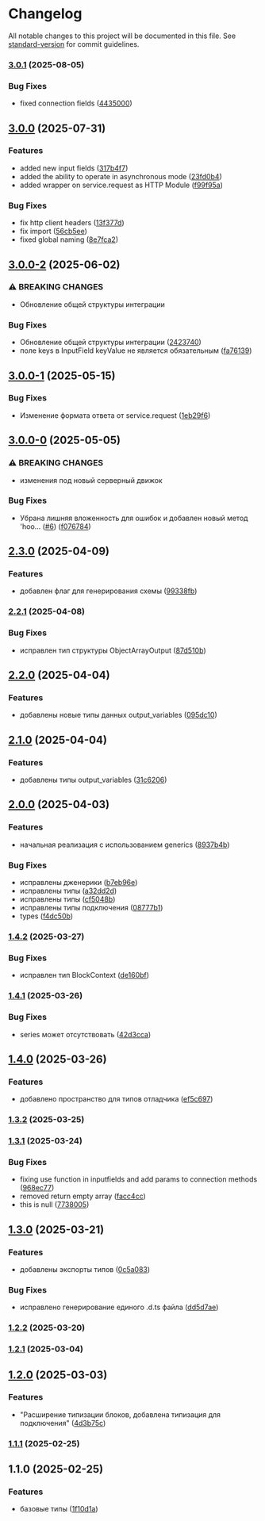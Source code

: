 # Changelog

All notable changes to this project will be documented in this file. See [standard-version](https://github.com/conventional-changelog/standard-version) for commit guidelines.

### [3.0.1](https://github.com/Infomaximum/integration-sdk/compare/v3.0.0...v3.0.1) (2025-08-05)


### Bug Fixes

* fixed connection fields ([4435000](https://github.com/Infomaximum/integration-sdk/commit/443500011226fc39c4f97db9b246adf332a85fd7))

## [3.0.0](https://github.com/Infomaximum/integration-sdk/compare/v3.0.0-2...v3.0.0) (2025-07-31)


### Features

* added new input fields ([317b4f7](https://github.com/Infomaximum/integration-sdk/commit/317b4f70b8b60eb62c9493b4ee632523426417de))
* added the ability to operate in asynchronous mode ([23fd0b4](https://github.com/Infomaximum/integration-sdk/commit/23fd0b4300b38352c50c62d505f7f0e489c1e6b4))
* added wrapper on service.request as HTTP Module ([f99f95a](https://github.com/Infomaximum/integration-sdk/commit/f99f95a9f35dbc3597100fb0794588247986cf5e))


### Bug Fixes

* fix http client headers ([13f377d](https://github.com/Infomaximum/integration-sdk/commit/13f377de28d348aba3fa0daa76eddbcf9968d874))
* fix import ([56cb5ee](https://github.com/Infomaximum/integration-sdk/commit/56cb5ee44ba03fd642a3818d5535b1c7ac5d406a))
* fixed global naming ([8e7fca2](https://github.com/Infomaximum/integration-sdk/commit/8e7fca2577a63801a9d356957030acbb8a68e47c))

## [3.0.0-2](https://github.com/Infomaximum/integration-sdk/compare/v3.0.0-1...v3.0.0-2) (2025-06-02)


### ⚠ BREAKING CHANGES

* Обновление общей структуры интеграции

### Bug Fixes

* Обновление общей структуры интеграции ([2423740](https://github.com/Infomaximum/integration-sdk/commit/2423740cc379e5ad168cdb3e7dc0dd5a3ff03151))
* поле keys в InputField keyValue не является обязательным ([fa76139](https://github.com/Infomaximum/integration-sdk/commit/fa76139311503313b88c98a94007b9af4da0fde3))

## [3.0.0-1](https://github.com/Infomaximum/integration-sdk/compare/v3.0.0-0...v3.0.0-1) (2025-05-15)


### Bug Fixes

* Изменение формата ответа от service.request ([1eb29f6](https://github.com/Infomaximum/integration-sdk/commit/1eb29f65d1cc7bd6a7cb70e1318d180bd352df15))

## [3.0.0-0](https://github.com/Infomaximum/integration-sdk/compare/v2.3.0...v3.0.0-0) (2025-05-05)


### ⚠ BREAKING CHANGES

* изменения под новый серверный движок

### Bug Fixes

* Убрана лишняя вложенность для ошибок и добавлен новый метод 'hoo… ([#6](https://github.com/Infomaximum/integration-sdk/issues/6)) ([f076784](https://github.com/Infomaximum/integration-sdk/commit/f076784a68166c456a9f08fd14e9abbe0bfe2959))

## [2.3.0](https://github.com/Infomaximum/integration-sdk/compare/v2.2.1...v2.3.0) (2025-04-09)


### Features

* добавлен флаг для генерирования схемы ([99338fb](https://github.com/Infomaximum/integration-sdk/commit/99338fb1ecfb34d526278d1c1923f2762f1ccfb3))

### [2.2.1](https://github.com/Infomaximum/integration-sdk/compare/v2.2.0...v2.2.1) (2025-04-08)


### Bug Fixes

* исправлен тип структуры ObjectArrayOutput ([87d510b](https://github.com/Infomaximum/integration-sdk/commit/87d510bbce2a8f4aeb54ceed96ad9df195d997b0))

## [2.2.0](https://github.com/Infomaximum/integration-sdk/compare/v2.1.0...v2.2.0) (2025-04-04)


### Features

* добавлены новые типы данных output_variables ([095dc10](https://github.com/Infomaximum/integration-sdk/commit/095dc10a971a6684aa241611fba17f640522886d))

## [2.1.0](https://github.com/Infomaximum/integration-sdk/compare/v2.0.0...v2.1.0) (2025-04-04)


### Features

* добавлены типы output_variables ([31c6206](https://github.com/Infomaximum/integration-sdk/commit/31c6206644df400b9d8a40cbed4cd312c46fabd3))

## [2.0.0](https://github.com/Infomaximum/integration-sdk/compare/v1.4.2...v2.0.0) (2025-04-03)


### Features

* начальная реализация с использованием generics ([8937b4b](https://github.com/Infomaximum/integration-sdk/commit/8937b4b01b1afb875683debff67aeabcf8fa6e06))


### Bug Fixes

* исправлены дженерики ([b7eb96e](https://github.com/Infomaximum/integration-sdk/commit/b7eb96e3d175b3943ca5660ec887bf421e766045))
* исправлены типы ([a32dd2d](https://github.com/Infomaximum/integration-sdk/commit/a32dd2d3cda4e133481751b6b06e955d9e88fc56))
* исправлены типы ([cf5048b](https://github.com/Infomaximum/integration-sdk/commit/cf5048b7c105d8b94315ff7544fe79765c8cd896))
* исправлены типы подключения ([08777b1](https://github.com/Infomaximum/integration-sdk/commit/08777b1f03412d63ad1a57352163423f38fa1dc4))
* types ([f4dc50b](https://github.com/Infomaximum/integration-sdk/commit/f4dc50b8b6ac9cfe91ed024ac2b5e55a77061bdc))

### [1.4.2](https://github.com/Infomaximum/integration-sdk/compare/v1.4.1...v1.4.2) (2025-03-27)


### Bug Fixes

* исправлен тип BlockContext ([de160bf](https://github.com/Infomaximum/integration-sdk/commit/de160bf40172315906f98fd3f87a57aa64c4040c))

### [1.4.1](https://github.com/Infomaximum/integration-sdk/compare/v1.4.0...v1.4.1) (2025-03-26)


### Bug Fixes

* series может отсутствовать ([42d3cca](https://github.com/Infomaximum/integration-sdk/commit/42d3ccaae2aec0418fd390d966629e7c441d9a3c))

## [1.4.0](https://github.com/Infomaximum/integration-sdk/compare/v1.3.2...v1.4.0) (2025-03-26)


### Features

* добавлено пространство для типов отладчика ([ef5c697](https://github.com/Infomaximum/integration-sdk/commit/ef5c69715e21e3a9fd485162798feccf921a3ffd))

### [1.3.2](https://github.com/Infomaximum/integration-sdk/compare/v1.3.1...v1.3.2) (2025-03-25)

### [1.3.1](https://github.com/Infomaximum/integration-sdk/compare/v1.3.0...v1.3.1) (2025-03-24)


### Bug Fixes

* fixing use function in inputfields and add params to connection methods ([968ec77](https://github.com/Infomaximum/integration-sdk/commit/968ec77579bbe62d13f528cf8d383d9813509b19))
* removed return empty array ([facc4cc](https://github.com/Infomaximum/integration-sdk/commit/facc4cc9a41b870f10de2f440001e9e669956ead))
* this is null ([7738005](https://github.com/Infomaximum/integration-sdk/commit/7738005d31c0ca1c112492d0440ae879c3d255e9))

## [1.3.0](https://github.com/Infomaximum/integration-sdk/compare/v1.2.2...v1.3.0) (2025-03-21)


### Features

* добавлены экспорты типов ([0c5a083](https://github.com/Infomaximum/integration-sdk/commit/0c5a08300d7f52638f460cc1d1003d93a7d08ddc))


### Bug Fixes

* исправлено генерирование единого .d.ts файла ([dd5d7ae](https://github.com/Infomaximum/integration-sdk/commit/dd5d7ae673058a44f8de133bf83a1535864cde57))

### [1.2.2](https://github.com/Infomaximum/integration-sdk/compare/v1.2.1...v1.2.2) (2025-03-20)

### [1.2.1](https://github.com/Infomaximum/integration-sdk/compare/v1.2.0...v1.2.1) (2025-03-04)

## [1.2.0](https://github.com/Infomaximum/integration-sdk/compare/v1.1.1...v1.2.0) (2025-03-03)


### Features

* "Расширение типизации блоков, добавлена типизация для подключения" ([4d3b75c](https://github.com/Infomaximum/integration-sdk/commit/4d3b75c9c14c6f129ef7262a52119f01d7b50917))

### [1.1.1](https://github.com/Infomaximum/integration-sdk/compare/v1.1.0...v1.1.1) (2025-02-25)

## 1.1.0 (2025-02-25)


### Features

* базовые типы ([1f10d1a](https://github.com/Infomaximum/integration-sdk/commit/1f10d1ac346119d0733c86f1be3b3177f190c548))
